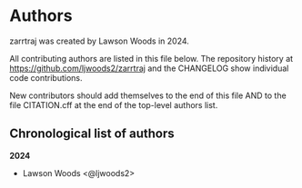# Authors

zarrtraj was created by Lawson Woods in 2024.


All contributing authors are listed in this file below.
The repository history at https://github.com/ljwoods2/zarrtraj
and the CHANGELOG show individual code contributions.

New contributors should add themselves to the end of this file AND to
the file CITATION.cff at the end of the top-level authors list.

## Chronological list of authors

<!--
The rules for this file:
  * Authors are sorted chronologically, earliest to latest
  * Please format it each entry as "Preferred name <GitHub username>"
  * Your preferred name is whatever you wish to go by --
    it does *not* have to be your legal name!
  * Please start a new section for each new year
  * Don't ever delete anything
-->

**2024**
- Lawson Woods <@ljwoods2>